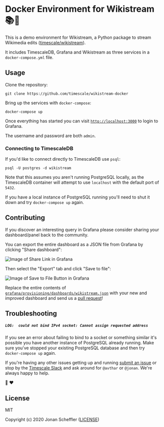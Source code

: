 # Docker Environment for Wikistream 📚🚰 

This is a demo environment for Wikistream, a Python package to stream Wikimedia edits ([timescale/wikistream](https://github.com/timescale/wikistream)).

It includes TimescaleDB, Grafana and Wikistream as three services in a `docker-compose.yml` file.

## Usage

Clone the repository:

```
git clone https://github.com/timescale/wikistream-docker
```

Bring up the services with `docker-compose`:

```
docker-compose up
```

Once everything has started you can visit [`http://localhost:3000`](http://localhost:3000) to login to Grafana.

The username and password are both `admin`.

### Connecting to TimescaleDB

If you'd like to connect directly to TimescaleDB use `psql`:

```
psql -U postgres -d wikistream
```

Note that this assumes you aren't running PostgreSQL locally, as the TimescaleDB container
will attempt to use `localhost` with the default port of `5432`.

If you have a local instance of PostgreSQL running you'll need to shut it down and try `docker-compose up` again.

## Contributing

If you discover an interesting query in Grafana please consider sharing your dashboard/panel back to the community.

You can export the entire dashboard as a JSON file from Grafana by clicking "Share dashboard":

![Image of Share Link in Grafana](https://user-images.githubusercontent.com/270746/78011390-5fa00580-72f8-11ea-9d9c-5112042f6849.png)

Then select the "Export" tab and click "Save to file":

![Image of Save to File Button in Grafana](https://user-images.githubusercontent.com/270746/78011801-efde4a80-72f8-11ea-8ae7-74485e280c43.png)

Replace the entire contents of [`grafana/provisioning/dashboards/wikistream.json`](https://github.com/timescale/wikistream-docker/blob/master/grafana/provisioning/dashboards/wikistream.json)
with your new and improved dashboard and send us a [pull request](https://help.github.com/en/github/collaborating-with-issues-and-pull-requests/creating-a-pull-request)!

## Troubleshooting

##### `LOG:  could not bind IPv4 socket: Cannot assign requested address`

If you see an error about failing to bind to a socket or something similar it's
possible you have another instance of PostgreSQL already running. Make sure you've stopped your existing PostgreSQL database and then try `docker-compose up` again.

If you're having any other issues getting up and running [submit an issue](https://help.github.com/en/github/managing-your-work-on-github/creating-an-issue)
or stop by the [Timescale Slack](https://slack.timescale.com/) and ask around for `@avthar` or `@jonan`. We're always happy to help.

🐯 ❤️ 

## License
MIT

Copyright (c) 2020 Jonan Scheffler ([LICENSE](https://github.com/timescale/wikistream-docker/LICENSE.md))
